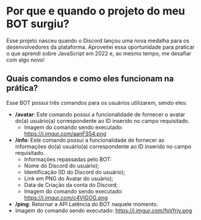 # Por que e quando o projeto do meu BOT surgiu?
Esse projeto nasceu quando o Discord lançou uma nova medalha para os desenvolvedores da plataforma. 
Aproveitei essa oportunidade para praticar o que aprendi sobre JavaScript em 2022 e, ao mesmo tempo, me desafiar com algo novo!
## Quais comandos e como eles funcionam na prática?
Esse BOT possui três comandos para os usuários utilizarem, sendo eles:
- **/avatar**: Este comando possui a funcionalidade de fornecer o avatar do(a) usuário(a) correspondente ao ID inserido no campo requisitado. 
  - Imagem do comando sendo executado: https://i.imgur.com/aanFS54.png
- **/info**: Este comando possui a funcionalidade de fornecer as informações do(a) usuário(a) correspondente ao ID inserido no campo requisitado. 
  - Informações repassadas pelo BOT:
  - Nome do Discord do usuário);
  - Identificação (ID do Discord do usuário);
  - Link em PNG do Avatar do usuário);
  - Data de Criação da conta do Discord;
  - Imagem do comando sendo executado: https://i.imgur.com/c4VIGOG.png
 - **/ping**: Retornar a API Latência do BOT naquele momento. 
  - Imagem do comando sendo executado: https://i.imgur.com/fpVfrjv.png
